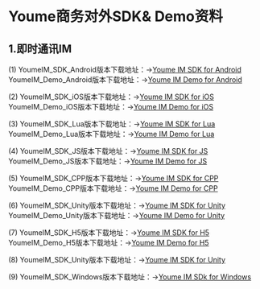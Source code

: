 # Youme商务对外SDK& Demo资料

## 1.即时通讯IM

(1)  YoumeIM_SDK_Android版本下载地址：->[Youme IM SDK for Android](https://github.com/youmesdk/YoumeIMSDK_Android)  
     YoumeIM_Demo_Android版本下载地址：->[Youme IM Demo for Android](http://dl2.youme.im/release/YIM_Android2_2.x.zip)
     
(2)  YoumeIM_SDK_iOS版本下载地址：->[Youme IM SDK for iOS](https://github.com/youmesdk/YoumeIM_SDK_iOS)  
     YoumeIM_Demo_iOS版本下载地址：->[Youme IM Demo for iOS](http://dl2.youme.im/release/YIM_iOS2_2.x.zip)
     
(3)  YoumeIM_SDK_Lua版本下载地址：->[Youme IM SDK for Lua](https://github.com/youmesdk/YoumeIM_SDK_Lua)  
     YoumeIM_Demo_Lua版本下载地址：->[Youme IM Demo for Lua](http://dl2.youme.im/release/YIM_cocos_lua.zip)

(4)  YoumeIM_SDK_JS版本下载地址：->[Youme IM SDK for JS](https://github.com/youmesdk/YoumeIM_SDK_JS)  
     YoumeIM_Demo_JS版本下载地址：->[Youme IM Demo for JS](http://dl2.youme.im/release/cocosCreateIMDemo.zip)
     
(5)  YoumeIM_SDK_CPP版本下载地址：->[Youme IM SDK for CPP](https://github.com/youmesdk/YoumeIM_SDK_CPP)  
     YoumeIM_Demo_CPP版本下载地址：->[Youme IM Demo for CPP](http://dl2.youme.im/release/YIM_cocos2d_c++.zip)
     
(6)  YoumeIM_SDK_Unity版本下载地址：->[Youme IM SDK for Unity](https://github.com/youmesdk/YoumeIM_SDK_Unity)  
     YoumeIM_Demo_Unity版本下载地址：->[Youme IM Demo for Unity](http://dl2.youme.im/release/YIM_U3D_Sample.zip)
     
(7)  YoumeIM_SDK_H5版本下载地址：->[Youme IM SDK for H5](https://github.com/youmesdk/IM_H5)  
     YoumeIM_Demo_H5版本下载地址：->[Youme IM Demo for H5](https://wxtest3.youme.im/example/demo.html)
     
(8)  YoumeIM_SDK_Unity版本下载地址：->[Youme IM SDK for Unity](https://github.com/youmesdk/YoumeIM_OSX)

(9)  YoumeIM_SDK_Windows版本下载地址：->[Youme IM SDk for Windows](http://dl2.youme.im/release/im_c++_2.3.1.11089.zip)
